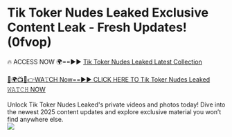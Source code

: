 # Tik Toker Nudes Leaked Exclusive Content Leak - Fresh Updates! (0fvop)

🔥 ACCESS NOW 🌍==►► <a href="https://tinyurl.com/yc657z5k" rel="nofollow">Tik Toker Nudes Leaked Latest Collection</a>
<br><br>
[🔴🌍📺📱👉WA𝚃CH Now==►► CLICK HERE TO Tik Toker Nudes Leaked 𝚆𝙰𝚃𝙲𝙷 NOW](https://tinyurl.com/yc657z5k)
<br><br>
Unlock Tik Toker Nudes Leaked's private videos and photos today! Dive into the newest 2025 content updates and explore exclusive material you won’t find anywhere else.
<br>
<a href="https://tinyurl.com/yc657z5k" rel="nofollow" data-target="animated-image.originalLink"><img src="https://camo.githubusercontent.com/8a4f000d20f83aca3bf7ec5f350d767afa0574a8a352519fd8cfa583a6f93a33/68747470733a2f2f692e696d6775722e636f6d2f644a486b345a712e676966" data-canonical-src="https://i.imgur.com/dJHk4Zq.gif" style="max-width: 100%; display: inline-block;" data-target="animated-image.originalImage"></a>
<br>
